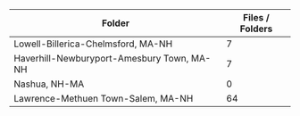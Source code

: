 | Folder                                     |   Files / Folders |
|--------------------------------------------|-------------------|
| Lowell-Billerica-Chelmsford, MA-NH         |                 7 |
| Haverhill-Newburyport-Amesbury Town, MA-NH |                 7 |
| Nashua, NH-MA                              |                 0 |
| Lawrence-Methuen Town-Salem, MA-NH         |                64 |